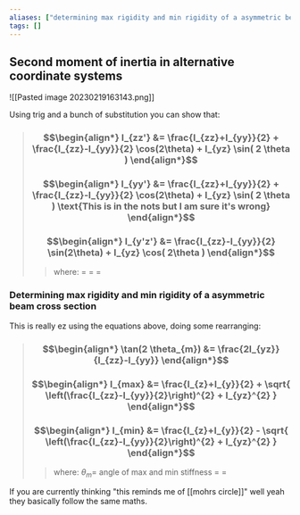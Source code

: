 ```yaml
---
aliases: ["determining max rigidity and min rigidity of a asymmetric beam cross section"]
tags: []
---
```


## Second moment of inertia in alternative coordinate systems

![[Pasted image 20230219163143.png]]

Using trig and a bunch of substitution you can show that:

> ### $$\begin{align*} I_{zz'}  &= \frac{I_{zz}+I_{yy}}{2} + \frac{I_{zz}-I_{yy}}{2} \cos(2\theta) + I_{yz} \sin( 2 \theta )  \end{align*}$$
> ### $$\begin{align*} I_{yy'}  &= \frac{I_{zz}+I_{yy}}{2} + \frac{I_{zz}-I_{yy}}{2} \cos(2\theta) + I_{yz} \sin( 2 \theta ) \text{This is in the nots but I am sure it's wrong} \end{align*}$$
> ### $$\begin{align*} I_{y'z'}  &=  \frac{I_{zz}-I_{yy}}{2} \sin(2\theta) + I_{yz} \cos( 2\theta ) \end{align*}$$
>> where:
>> $=$ 
>> $=$
>> $=$

### Determining max rigidity and min rigidity of a asymmetric beam cross section

This is really ez using the equations above, doing some rearranging:

> ### $$\begin{align*} \tan(2 \theta_{m}) &= \frac{2I_{yz}}{I_{zz}-I_{yy}} \end{align*}$$
> ### $$\begin{align*}  I_{max} &= \frac{I_{z}+I_{y}}{2} + \sqrt{ \left(\frac{I_{zz}-I_{yy}}{2}\right)^{2} + I_{yz}^{2} }  \end{align*}$$
> ### $$\begin{align*}  I_{min} &= \frac{I_{z}+I_{y}}{2} - \sqrt{ \left(\frac{I_{zz}-I_{yy}}{2}\right)^{2} + I_{yz}^{2} }  \end{align*}$$
>> where:
>> $\theta_{m}=$ angle of max and min stiffness
>> $=$
>> $=$

If you are currently thinking "this reminds me of [[mohrs circle]]" well yeah they basically follow the same maths.
